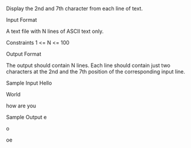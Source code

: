 Display the 2nd and 7th character from each line of text.

Input Format

A text file with N lines of ASCII text only.

Constraints
1 <= N <= 100

Output Format

The output should contain N lines. Each line should contain just two characters at the 2nd and the 7th position of the corresponding input line.

Sample Input
Hello

World

how are you

Sample Output
e

o

oe